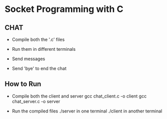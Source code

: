 # Socket Programming with C

## CHAT

- Compile both the '.c' files

- Run them in different terminals

- Send messages 

- Send 'bye' to end the chat

## How to Run

- Compile both the client and server
gcc chat_client.c -o client
gcc chat_server.c -o server

- Run the compiled files
./server in one terminal
./client in another terminal
